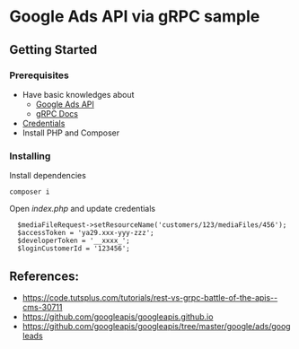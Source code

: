 # Google Ads API via gRPC sample
## Getting Started
### Prerequisites
- Have basic knowledges about 
  - [Google Ads API](https://developers.google.com/google-ads/api/docs/start)
  - [gRPC Docs](https://grpc.io/)
- [Credentials](https://developers.google.com/google-ads/api/docs/oauth/overview)
- Install PHP and Composer

### Installing
Install dependencies

```
composer i
```

Open *index.php* and update credentials

```
  $mediaFileRequest->setResourceName('customers/123/mediaFiles/456');
  $accessToken = 'ya29.xxx-yyy-zzz';
  $developerToken = '__xxxx_';
  $loginCustomerId = '123456';
```

## References:
- https://code.tutsplus.com/tutorials/rest-vs-grpc-battle-of-the-apis--cms-30711
- https://github.com/googleapis/googleapis.github.io
- https://github.com/googleapis/googleapis/tree/master/google/ads/googleads
